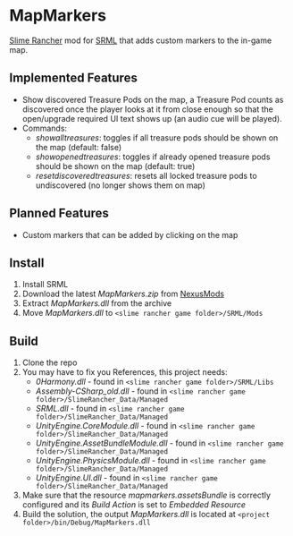 # MapMarkers
[Slime Rancher](http://slimerancher.com/) mod for [SRML](https://www.nexusmods.com/slimerancher/mods/2) that adds custom markers to the in-game map.

## Implemented Features
- Show discovered Treasure Pods on the map, a Treasure Pod counts as discovered once the player looks at it from close enough so that the open/upgrade required UI text shows up (an audio cue will be played).
- Commands:
    - *showalltreasures*: toggles if all treasure pods should be shown on the map (default: false)
    - *showopenedtreasures*: toggles if already opened treasure pods should be shown on the map (default: true)
    - *resetdiscoveredtreasures*: resets all locked treasure pods to undiscovered (no longer shows them on map)

## Planned Features
- Custom markers that can be added by clicking on the map

## Install
1. Install SRML
2. Download the latest *MapMarkers.zip* from [NexusMods](https://www.nexusmods.com/slimerancher/mods/279)
3. Extract *MapMarkers.dll* from the archive
4. Move *MapMarkers.dll* to `<slime rancher game folder>/SRML/Mods`

## Build
1. Clone the repo
2. You may have to fix you References, this project needs:
    - *0Harmony.dll* - found in  `<slime rancher game folder>/SRML/Libs`
    - *Assembly-CSharp_old.dll* - found in `<slime rancher game folder>/SlimeRancher_Data/Managed`
    - *SRML.dll* - found in `<slime rancher game folder>/SlimeRancher_Data/Managed`
    - *UnityEngine.CoreModule.dll* - found in `<slime rancher game folder>/SlimeRancher_Data/Managed`
    - *UnityEngine.AssetBundleModule.dll* - found in `<slime rancher game folder>/SlimeRancher_Data/Managed`
    - *UnityEngine.PhysicsModule.dll* - found in `<slime rancher game folder>/SlimeRancher_Data/Managed`
    - *UnityEngine.UI.dll* - found in `<slime rancher game folder>/SlimeRancher_Data/Managed`
3. Make sure that the resource *mapmarkers.assetsBundle* is correctly configured and its *Build Action* is set to *Embedded Resource*
4. Build the solution, the output *MapMarkers.dll* is located at `<project folder>/bin/Debug/MapMarkers.dll`